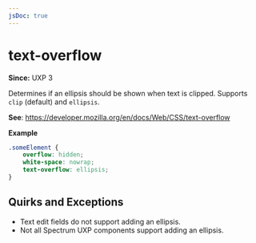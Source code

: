 ```yaml
---
jsDoc: true
---
```

# text-overflow

**Since:** UXP 3

Determines if an ellipsis should be shown when text is clipped. Supports `clip` (default) and `ellipsis`.

**See**: https://developer.mozilla.org/en/docs/Web/CSS/text-overflow

**Example**

```css
.someElement {
    overflow: hidden;
    white-space: nowrap;
    text-overflow: ellipsis;
}
```

## Quirks and Exceptions

* Text edit fields do not support adding an ellipsis.
* Not all Spectrum UXP components support adding an ellipsis.
